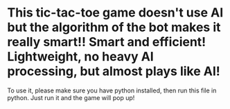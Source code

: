 # This tic-tac-toe game doesn't use AI but the algorithm of the bot makes it really smart!! Smart and efficient! Lightweight, no heavy AI processing, but almost plays like AI!
To use it, please make sure you have python installed, then run this file in python. Just run it and the game will pop up!
